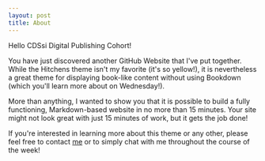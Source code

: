 ```yaml
---
layout: post
title: About
---
```


Hello CDSsi Digital Publishing Cohort!

You have just discovered another GitHub Website that I've put together. While the Hitchens theme isn't my favorite (it's so yellow!), it is nevertheless a great theme for displaying book-like content without using Bookdown (which you'll learn more about on Wednesday!). 

More than anything, I wanted to show you that it is possible to build a fully functioning, Markdown-based website in no more than 15 minutes. Your site might not look great with just 15 minutes of work, but it gets the job done!

If you're interested in learning more about this theme or any other, please feel free to contact [me](mailto:mrs319@miami.edu) or to simply chat with me throughout the course of the week!
